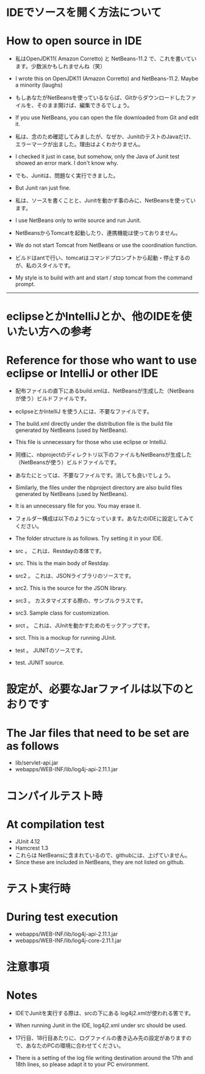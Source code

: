 #  IDEでソースを開く方法について
#  How to open source in IDE

-  私はOpenJDK11( Amazon Corretto) と NetBeans-11.2 で、これを書いています。少数派かもしれませんね（笑）
-  I wrote this on OpenJDK11 (Amazon Corretto) and NetBeans-11.2. Maybe a minority (laughs)

-  もしあなたがNetBeansを使っているならば、Gitからダウンロードしたファイルを、そのまま開けば、編集できるでしょう。
-  If you use NetBeans, you can open the file downloaded from Git and edit it.

-  私は、念のため確認してみましたが、なぜか、JunitのテストのJavaだけ、エラーマークが出ました。理由はよくわかりません。
-  I checked it just in case, but somehow, only the Java of Junit test showed an error mark. I don't know why.

-  でも、Junitは、問題なく実行できました。
-  But Junit ran just fine.

-  私は、ソースを書くことと、Junitを動かす事のみに、NetBeansを使っています。
-  I use NetBeans only to write source and run Junit.

-  NetBeansからTomcatを起動したり、連携機能は使っておりません。
- We do not start Tomcat from NetBeans or use the coordination function.

- ビルドはantで行い、tomcatはコマンドプロンプトから起動・停止するのが、私のスタイルです。
- My style is to build with ant and start / stop tomcat from the command prompt.

---

#  eclipseとかIntelliJとか、他のIDEを使いたい方への参考
#  Reference for those who want to use eclipse or IntelliJ or other IDE

- 配布ファイルの直下にあるbuild.xmlは、NetBeansが生成した（NetBeansが使う）ビルドファイルです。
- eclipseとかIntelliJ を使う人には、不要なファイルです。

- The build.xml directly under the distribution file is the build file generated by NetBeans (used by NetBeans).
- This file is unnecessary for those who use eclipse or IntelliJ.

- 同様に、nbprojectのディレクトリ以下のファイルもNetBeansが生成した（NetBeansが使う）ビルドファイルです。
- あなたにとっては、不要なファイルです。消しても良いでしょう。

- Similarly, the files under the nbproject directory are also build files generated by NetBeans (used by NetBeans).
- It is an unnecessary file for you. You may erase it.

- フォルダー構成は以下のようになっています。あなたのIDEに設定してみてください。
- The folder structure is as follows. Try setting it in your IDE.

- src 。  これは、Restdayの本体です。
- src. This is the main body of Restday.

- src2 。 これは、JSONライブラリのソースです。
- src2. This is the source for the JSON library.

- src3 。 カスタマイズする際の、サンプルクラスです。
- src3. Sample class for customization.

- srct 。 これは、JUnitを動かすためのモックアップです。
- srct. This is a mockup for running JUnit.

- test 。  JUNITのソースです。
- test. JUNIT source.


# 設定が、必要なJarファイルは以下のとおりです
# The Jar files that need to be set are as follows

-  lib/servlet-api.jar
-  webapps/WEB-INF/lib/log4j-api-2.11.1.jar

# コンパイルテスト時
# At compilation test

-  JUnit 4.12
-  Hamcrest 1.3
-  これらは NetBeansに含まれているので、githubには、上げていません。
-  Since these are included in NetBeans, they are not listed on github.

# テスト実行時
# During test execution

-  webapps/WEB-INF/lib/log4j-api-2.11.1.jar
-  webapps/WEB-INF/lib/log4j-core-2.11.1.jar


# 注意事項
# Notes

- IDEでJunitを実行する際は、srcの下にある log4j2.xmlが使われる筈です。
-  When running Junit in the IDE, log4j2.xml under src should be used.

-  17行目、18行目あたりに、ログファイルの書き込み先の設定がありますので、あなたのPCの環境に合わせてください。
-  There is a setting of the log file writing destination around the 17th and 18th lines, so please adapt it to your PC environment.


